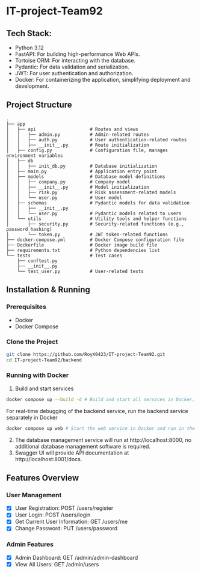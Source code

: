 # IT-project-Team92

## Tech Stack:
+ Python 3.12
+ FastAPI: For building high-performance Web APIs.
+ Tortoise ORM: For interacting with the database.
+ Pydantic: For data validation and serialization.
+ JWT: For user authentication and authorization.
+ Docker: For containerizing the application, simplifying deployment and development.

## Project Structure
```plaintext
.
├── app
│   ├── api                    # Routes and views
│   │   ├── admin.py           # Admin-related routes
│   │   ├── auth.py            # User authentication-related routes
│   │   ├── __init__.py        # Route initialization
│   ├── config.py              # Configuration file, manages environment variables
│   ├── db
│   │   ├── init_db.py         # Database initialization
│   ├── main.py                # Application entry point
│   ├── models                 # Database model definitions
│   │   ├── company.py         # Company model
│   │   ├── __init__.py        # Model initialization
│   │   ├── risk.py            # Risk assessment-related models
│   │   └── user.py            # User model
│   ├── schemas                # Pydantic models for data validation
│   │   ├── __init__.py
│   │   └── user.py            # Pydantic models related to users
│   └── utils                  # Utility tools and helper functions
│       ├── security.py        # Security-related functions (e.g., password hashing)
│       └── token.py           # JWT token-related functions
├── docker-compose.yml         # Docker Compose configuration file
├── Dockerfile                 # Docker image build file
├── requirements.txt           # Python dependencies list
└── tests                      # Test cases
    ├── conftest.py
    ├── __init__.py
    └── test_user.py           # User-related tests
```

## Installation & Running
### Prerequisites
- Docker
- Docker Compose

### Clone the Project
```bash
git clone https://github.com/RoyX0423/IT-project-Team92.git
cd IT-project-Team92/backend
```

### Running with Docker

1. Build and start services
```bash
docker compose up --build -d # Build and start all services in Docker, and run in the background
```
For real-time debugging of the backend service, run the backend service separately in Docker
```bash
docker compose up web # Start the web service in Docker and run in the foreground
```

2. The database management service will run at http://localhost:8000, no additional database management software is required.
3. Swagger UI will provide API documentation at http://localhost:8001/docs.

## Features Overview
### User Management
- [x] User Registration: POST /users/register
- [x] User Login: POST /users/login
- [x] Get Current User Information: GET /users/me
- [x] Change Password: PUT /users/password

### Admin Features
- [x] Admin Dashboard: GET /admin/admin-dashboard
- [x] View All Users: GET /admin/users
